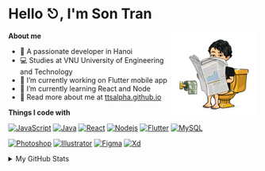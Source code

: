 # Hello ⎋, I'm Son Tran

<img align="right" width="35%" src="./resource/toilet.png">

**About me**

- 👻 A passionate developer in Hanoi
- 💻 Studies at VNU University of Engineering and Technology
- 🌿 I’m currently working on Flutter mobile app
- 🌱 I’m currently learning React and Node
- 🔭 Read more about me at [ttsalpha.github.io][ttsalpha-url]

**Things I code with**

[![JavaScript][JavaScript-shield]][JavaScript-url]
[![Java][Java-shield]][Java-url]
[![React][React-shield]][React-url]
[![Nodejs][Nodejs-shield]][Nodejs-url]
[![Flutter][Flutter-shield]][Flutter-url]
[![MySQL][MySQL-shield]][MySQL-url]

[![Photoshop][Photoshop-shield]][Photoshop-url]
[![Illustrator][Illustrator-shield]][Illustrator-url]
[![Figma][Figma-shield]][Figma-url]
[![Xd][Xd-shield]][Xd-url]

<details>
<summary>My GitHub Stats</summary>
    <table>
    <tr>
        <td>
        <img
            alt="ttsalpha stats"
            src="https://github-readme-stats.vercel.app/api?username=ttsalpha&hide=issues&show_icons=true"/>
        </td>
        <td>
        <img
            alt="ttsalpha langs"
            src="https://github-readme-stats.vercel.app/api/top-langs/?username=ttsalpha&layout=compact"/>
        </td>
    </tr>
    </table>
</details>


[ttsalpha-url]:https://ttsalpha.github.io/
[javascript-shield]:https://img.shields.io/badge/-JavaScript-FCA121?style=flat&logo=javaScript&logoColor=ffffff
[javascript-url]:https://www.javascript.com
[java-shield]:https://img.shields.io/badge/-Java-007396?style=flat&logo=java&logoColor=ffffff
[java-url]:https://www.java.com
[react-shield]:https://img.shields.io/badge/-React-009FDB?style=flat&logo=React&logoColor=ffffff
[react-url]:https://reactjs.org
[nodejs-shield]:https://img.shields.io/badge/-Nodejs-339933?style=flat&logo=Node.js&logoColor=ffffff
[nodejs-url]:https://nodejs.org
[flutter-shield]:https://img.shields.io/badge/-Flutter-0175C2?style=flat&logo=Flutter&logoColor=ffffff
[flutter-url]:https://flutter.dev
[MySQL-shield]:https://img.shields.io/badge/-MySQL-05A081?style=flat&logo=mysql&logoColor=ffffff
[MySQL-url]:https://www.mysql.com

[Photoshop-shield]:https://img.shields.io/badge/-Photoshop-31A8FF?style=flat&logo=adobe%20photoshop&logoColor=ffffff
[Photoshop-url]:https://www.adobe.com/sea/products/photoshop.html
[Illustrator-shield]:https://img.shields.io/badge/-Illustrator-F29400?style=flat&logo=adobe%20illustrator&logoColor=ffffff
[Illustrator-url]:https://www.adobe.com/sea/products/illustrator.html
[Figma-shield]:https://img.shields.io/badge/-Figma-FD3A5C?style=flat&logo=figma&logoColor=ffffff
[Figma-url]:https://www.figma.com
[Xd-shield]:https://img.shields.io/badge/-Xd-D664BD?style=flat&logo=adobe%20xd&logoColor=ffffff
[Xd-url]:https://www.adobe.com/sea/products/xd.html
